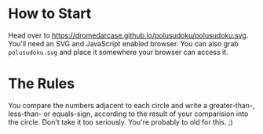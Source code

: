 # How to Start
  Head over to <https://dromedarcase.github.io/polusudoku/polusudoku.svg>. You'll need an SVG and JavaScript enabled browser. You
  can also grab `polusudoku.svg` and place it somewhere your browser can access it.

# The Rules
  You compare the numbers adjacent to each circle and write a greater-than-, less-than- or equals-sign, according to the result of
  your comparision into the circle. Don't take it too seriously. You're probably to old for this. ;)

